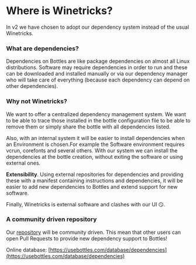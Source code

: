 # Where is Winetricks?

In v2 we have chosen to adopt our dependency system instead of the usual Winetricks.

### What are dependencies?

Dependencies on Bottles are like package dependencies on almost all Linux distributions. Software may require dependencies in order to run and these can be downloaded and installed manually or via our dependency manager who will take care of everything \(because each dependency can depend on other dependencies\).

### Why not Winetricks?

We want to offer a centralized dependency management system. We want to be able to trace those installed in the bottle configuration file to be able to remove them or simply share the bottle with all dependencies listed.

Also, with an internal system it will be easier to install dependencies when an Environment is chosen.For example the Software environment requires vcrun, corefonts and several others. With our system we can install the dependencies at the bottle creation, without exiting the software or using external ones.

**Extensibility**. Using external repositories for dependencies and providing these with a manifest containing instructions and dependencies, it will be easier to add new dependencies to Bottles and extend support for new software.

Finally, Winetricks is external software and clashes with our UI 😏.

### A community driven repository

Our [repository](https://github.com/bottlesdevs/dependencies) will be community driven. This mean that other users can open Pull Requests to provide new dependency support to Bottles!

Online database: [https://usebottles.com/database/dependencies](https://usebottles.com/database/dependencies)

